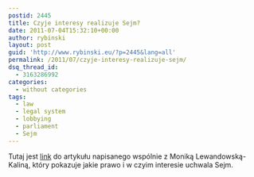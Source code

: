 ```yaml
---
postid: 2445
title: Czyje interesy realizuje Sejm?
date: 2011-07-04T15:32:10+00:00
author: rybinski
layout: post
guid: 'http://www.rybinski.eu/?p=2445&lang=all'
permalink: /2011/07/czyje-interesy-realizuje-sejm/
dsq_thread_id:
  - 3163286992
categories:
  - without categories
tags:
  - law
  - legal system
  - lobbying
  - parliament
  - Sejm
---
```

Tutaj jest [link](http://forsal.pl/artykuly/528284,rybinski_czyje_interesy_realizuje_sejm.html) do artykułu napisanego wspólnie z Moniką Lewandowską-Kaliną, który pokazuje jakie prawo i w czyim interesie uchwala Sejm.
